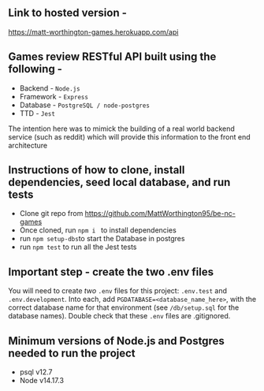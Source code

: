 ## Link to hosted version -

https://matt-worthington-games.herokuapp.com/api

## Games review RESTful API built using the following -

- Backend - `Node.js`
- Framework - `Express`
- Database - `PostgreSQL / node-postgres`
- TTD - `Jest `

The intention here was to mimick the building of a real world backend service (such as reddit) which will provide this information to the front end architecture

## Instructions of how to clone, install dependencies, seed local database, and run tests

- Clone git repo from https://github.com/MattWorthington95/be-nc-games
- Once cloned, run `npm i ` to install dependencies
- run `npm setup-dbs`to start the Database in postgres
- run `npm test` to run all the Jest tests

## Important step - create the two .env files

You will need to create _two_ `.env` files for this project: `.env.test` and `.env.development`. Into each, add `PGDATABASE=<database_name_here>`, with the correct database name for that environment (see `/db/setup.sql` for the database names). Double check that these `.env` files are .gitignored.

## Minimum versions of Node.js and Postgres needed to run the project

- psql v12.7
- Node v14.17.3
